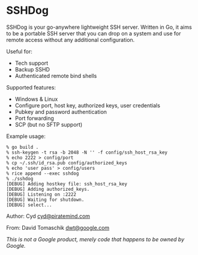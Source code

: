 # SSHDog

SSHDog is your go-anywhere lightweight SSH server.  Written in Go, it aims
to be a portable SSH server that you can drop on a system and use for remote
access without any additional configuration.

Useful for:

* Tech support
* Backup SSHD
* Authenticated remote bind shells

Supported features:

* Windows & Linux
* Configure port, host key, authorized keys, user credentials
* Pubkey and password authentication
* Port forwarding
* SCP (but no SFTP support)

Example usage:

```
% go build .
% ssh-keygen -t rsa -b 2048 -N '' -f config/ssh_host_rsa_key
% echo 2222 > config/port
% cp ~/.ssh/id_rsa.pub config/authorized_keys
% echo 'user pass' > config/users
% rice append --exec sshdog
% ./sshdog
[DEBUG] Adding hostkey file: ssh_host_rsa_key
[DEBUG] Adding authorized_keys.
[DEBUG] Listening on :2222
[DEBUG] Waiting for shutdown.
[DEBUG] select...
```

Author: Cyd <cyd@piratemind.com>

From: David Tomaschik <dwt@google.com>

*This is not a Google product, merely code that happens to be owned by Google.*




